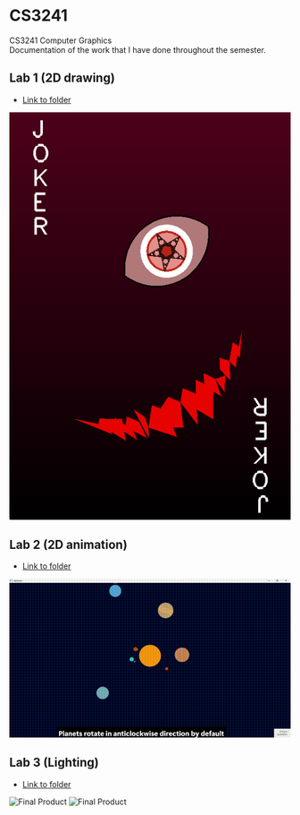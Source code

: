 # CS3241
CS3241 Computer Graphics  
Documentation of the work that I have done throughout the semester.  

## Lab 1 (2D drawing) 
- [Link to folder](CS3241%20Lab%201%20Doodle%20(MSVC))  

![Final Doodle](CS3241%20Lab%201%20Doodle%20(MSVC)/Final.jpg)

## Lab 2 (2D animation)
- [Link to folder](CS3241%20Assignment%202%20Around%20the%20World%20(Windows))  

![Final Product](CS3241%20Assignment%202%20Around%20the%20World%20(Windows)/Final.gif)

## Lab 3 (Lighting)
- [Link to folder](CS3241%Assignment3%Let%there%be%light(Windows))  

![Final Product](CS3241%Assignment3%Let%there%be%light(Windows)/Lotus.png)
![Final Product](CS3241%Assignment3%Let%there%be%light(Windows)/Spider.png)
